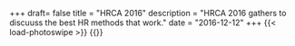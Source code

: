 +++
draft= false
title = "HRCA 2016"
description = "HRCA 2016 gathers to discuuss the best HR methods that work."
date = "2016-12-12"
+++
{{< load-photoswipe >}}
{{<gallery dir="img/events/hrca2016/" caption-position="none" />}}
